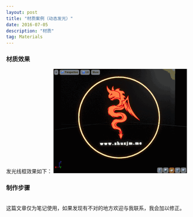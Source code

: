 ```yaml
---
layout: post
title: "材质案例（动态发光）"
date: 2016-07-05
description: "材质"
tag: Materials
---  
```

### 材质效果

发光线框效果如下：
![](/images/Pic/材质/动态发光/动态发光1.gif)

### 制作步骤



<br>
这篇文章仅为笔记使用，如果发现有不对的地方欢迎与我联系，我会加以修正。
